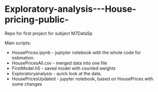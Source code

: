 # Exploratory-analysis---House-pricing-public-
Repo for first project for subject M7DataSp

Main scripts: 
- HousePrices.ipynb - juptyter notebook with the whole code for estimation.
- HousePricesAll.csv - merged data into one file
- FirstModel.h5 - saved model with counted weights
- Exploratoryanalysis - quick look at the data.
- HousePricesUpdated - jupyter notebook, based on HousePrices with some changes
